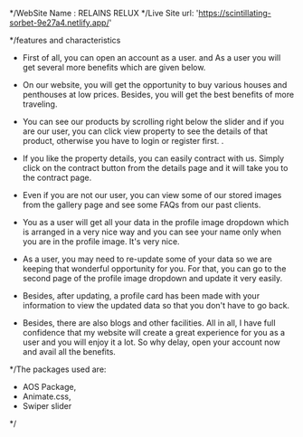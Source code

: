 */WebSite Name : RELAINS RELUX
*/Live Site url: 'https://scintillating-sorbet-9e27a4.netlify.app/'

*/features and characteristics
* First of all, you can open an account as a user. and As a user you will get several more benefits which are given below.

* On our website, you will get the opportunity to buy various houses and penthouses at low prices. Besides, you will get the best benefits of more traveling.

* You can see our products by scrolling right below the slider and if you are our user, you can click view property to see the details of that product, otherwise you have to login or register first. .

* If you like the property details, you can easily contract with us. Simply click on the contract button from the details page and it will take you to the contract page.

* Even if you are not our user, you can view some of our stored images from the gallery page and see some FAQs from our past clients.

* You as a user will get all your data in the profile image dropdown which is arranged in a very nice way and you can see your name only when you are in the profile image. It's very nice.

* As a user, you may need to re-update some of your data so we are keeping that wonderful opportunity for you. For that, you can go to the second page of the profile image dropdown and update it very easily.

* Besides, after updating, a profile card has been made with your information to view the updated data so that you don't have to go back.

* Besides, there are also blogs and other facilities. All in all, I have full confidence that my website will create a great experience for you as a user and you will enjoy it a lot. So why delay, open your account now and avail all the benefits. 

*/The packages used are:
*  AOS Package,
*  Animate.css,
*  Swiper slider

*/
